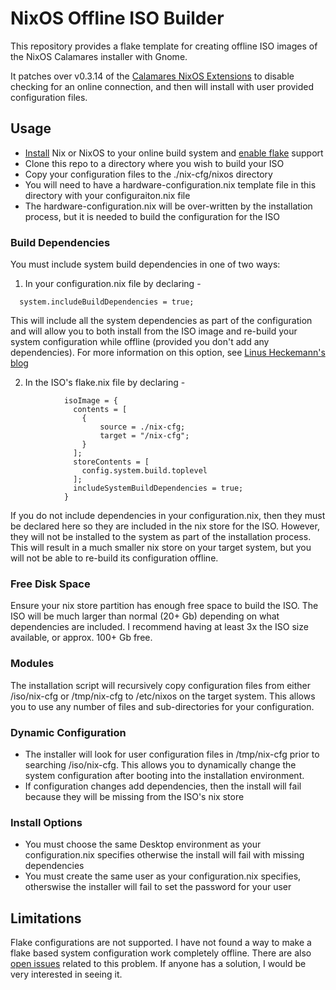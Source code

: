 # NixOS Offline ISO Builder
This repository provides a flake template for creating offline ISO images of the
NixOS Calamares installer with Gnome. 

It patches over v0.3.14 of the [Calamares NixOS Extensions](https://github.com/NixOS/calamares-nixos-extensions/tree/calamares)
to disable checking for an online connection, and then will install with user
provided configuration files.

## Usage
- [Install](https://nixos.org/download#download-nix) Nix or NixOS to your online build system and [enable flake](https://nixos.wiki/wiki/Flakes) support
- Clone this repo to a directory where you wish to build your ISO
- Copy your configuration files to the ./nix-cfg/nixos directory
- You will need to have a hardware-configuration.nix template file in this directory 
with your configuraiton.nix file
- The hardware-configuration.nix will be over-written by the installation process,
but it is needed to build the configuration for the ISO

### Build Dependencies
You must include system build dependencies in one of two ways:
1. In your configuration.nix file by declaring - 
```
  system.includeBuildDependencies = true;
```
This will include all the system dependencies as part of the configuration and
will allow you to both install from the ISO image and re-build your system 
configuration while offline (provided you don't add any dependencies). For more
information on this option, see [Linus Heckemann's blog](https://linus.schreibt.jetzt/posts/include-build-dependencies.html)

2. In the ISO's flake.nix file by declaring -
```
            isoImage = {
              contents = [
                {
                    source = ./nix-cfg;
                    target = "/nix-cfg";
                }
              ];
              storeContents = [ 
                config.system.build.toplevel
              ];
              includeSystemBuildDependencies = true;
            }
```
If you do not include dependencies in your configuration.nix, then they must
be declared here so they are included in the nix store for the ISO. However,
they will not be installed to the system as part of the installation process.
This will result in a much smaller nix store on your target system, but you will
not be able to re-build its configuration offline.

### Free Disk Space
Ensure your nix store partition has enough free space to build the ISO.
The ISO will be much larger than normal (20+ Gb) depending on what dependencies are included.
I recommend having at least 3x the ISO size available, or approx. 100+ Gb free.

### Modules
The installation script will recursively copy configuration files from either
/iso/nix-cfg or /tmp/nix-cfg to /etc/nixos on the target system. This allows
you to use any number of files and sub-directories for your configuration.

### Dynamic Configuration
- The installer will look for user configuration files in /tmp/nix-cfg prior to
searching /iso/nix-cfg. This allows you to dynamically change the system configuration
after booting into the installation environment. 
- If configuration changes add dependencies, then the install will fail because
they will be missing from the ISO's nix store

### Install Options
- You must choose the same Desktop environment as your configuration.nix specifies
otherwise the install will fail with missing dependencies
- You must create the same user as your configuration.nix specifies, otherswise
the installer will fail to set the password for your user

## Limitations
Flake configurations are not supported. I have not found a way to make a flake
based system configuration work completely offline. There are also [open issues](https://github.com/NixOS/nix/issues/8953) related to this problem. If anyone
has a solution, I would be very interested in seeing it.
